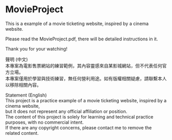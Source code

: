 # MovieProject
 
This is a example of a movie ticketing website, inspired by a cinema website.<br>

Please read the MovieProject.pdf, there will be detailed instructions in it.<br>

Thank you for your watching!<br>

聲明 (中文)<br>
本專案為電影售票網站的練習範例，其內容靈感來自某影城網站，但不代表任何官方立場。<br>
本專案僅用於學習與技術練習，無任何營利用途。如有版權相關疑慮，請聯繫本人以移除相關內容。<br>

Statement (English)<br>
This project is a practice example of a movie ticketing website, inspired by a cinema website, <br>
but it does not represent any official affiliation or position.<br>
The content of this project is solely for learning and technical practice purposes, with no commercial intent. <br>
If there are any copyright concerns, please contact me to remove the related content.
